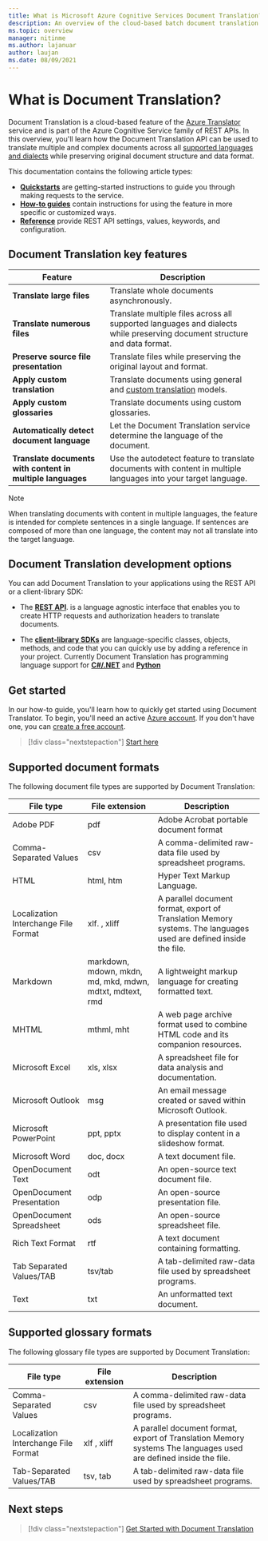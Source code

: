 ```yaml
---
title: What is Microsoft Azure Cognitive Services Document Translation?
description: An overview of the cloud-based batch document translation service and process.
ms.topic: overview
manager: nitinme
ms.author: lajanuar
author: laujan
ms.date: 08/09/2021
---
```

# What is Document Translation?

Document Translation is a cloud-based feature of the [Azure Translator](../translator-overview.md) service and is part of the Azure Cognitive Service family of REST APIs. In this overview, you'll learn how the Document Translation API can be used to translate multiple and complex documents across all [supported languages and dialects](../../language-support.md) while preserving original document structure and data format.

This documentation contains the following article types:

* [**Quickstarts**](get-started-with-document-translation.md) are getting-started instructions to guide you through making requests to the service.
* [**How-to guides**](create-sas-tokens.md) contain instructions for using the feature in more specific or customized ways.
* [**Reference**](reference/rest-api-guide.md) provide REST API settings, values, keywords, and configuration.

## Document Translation key features

| Feature | Description |
| ---------| -------------|
| **Translate large files**| Translate whole documents asynchronously.|
|**Translate numerous files**|Translate multiple files across all supported languages and dialects while preserving document structure and data format.|
|**Preserve source file presentation**| Translate files while preserving the original layout and format.|
|**Apply custom translation**| Translate documents using general and [custom translation](../customization.md#custom-translator) models.|
|**Apply custom glossaries**|Translate documents using custom glossaries.|
|**Automatically detect document language**|Let the Document Translation service determine the language of the document.|
|**Translate documents with content in multiple languages**|Use the autodetect feature to translate documents with content in multiple languages into your target language.|

> [!NOTE]
> When translating documents with content in multiple languages, the feature is intended for complete sentences in a single language. If sentences are composed of more than one language, the content may not all translate into the target language.
>

## Document Translation development options

You can add Document Translation to your applications using the REST API or a client-library SDK:

* The [**REST API**](reference/rest-api-guide.md). is a language agnostic interface that enables you to create HTTP requests and authorization headers to translate documents.

* The [**client-library SDKs**](client-sdks.md) are language-specific classes, objects, methods, and code that you can quickly use by adding a reference in your project. Currently Document Translation has programming language support for [**C#/.NET**](/dotnet/api/azure.ai.translation.document) and [**Python**](/python/azure-ai-translation-document/latest/azure.ai.translation.document.html)

## Get started

In our how-to guide, you'll learn how to quickly get started using Document Translator. To begin, you'll need an active [Azure account](https://azure.microsoft.com/free/cognitive-services/).  If you don't have one, you can [create a free account](https://azure.microsoft.com/free).

> [!div class="nextstepaction"]
> [Start here](get-started-with-document-translation.md "Learn how to use Document Translation with HTTP REST")

## Supported document formats

The following document file types are supported by Document Translation:

| File type| File extension|Description|
|---|---|--|
|Adobe PDF|pdf|Adobe Acrobat portable document format|
|Comma-Separated Values |csv| A comma-delimited raw-data file used by spreadsheet programs.|
|HTML|html, htm|Hyper Text Markup Language.|
|Localization Interchange File Format|xlf. , xliff| A parallel document format, export of Translation Memory systems. The languages used are defined inside the file.|
|Markdown| markdown, mdown, mkdn, md, mkd, mdwn, mdtxt, mdtext, rmd| A lightweight markup language for creating formatted text.|
|MHTML|mthml, mht| A web page archive format used to combine HTML code and its companion resources.|
|Microsoft Excel|xls, xlsx|A spreadsheet file for data analysis and documentation.|
|Microsoft Outlook|msg|An email message created or saved within Microsoft Outlook.|
|Microsoft PowerPoint|ppt, pptx| A presentation file used to display content in a slideshow format.|
|Microsoft Word|doc, docx| A text document file.|
|OpenDocument Text|odt|An open-source text document file.|
|OpenDocument Presentation|odp|An open-source presentation file.|
|OpenDocument Spreadsheet|ods|An open-source spreadsheet file.|
|Rich Text Format|rtf|A text document containing formatting.|
|Tab Separated Values/TAB|tsv/tab| A tab-delimited raw-data file used by spreadsheet programs.|
|Text|txt| An unformatted text document.|

## Supported glossary formats

The following glossary file types are supported by Document Translation:

| File type| File extension|Description|
|---|---|--|
|Comma-Separated Values| csv |A comma-delimited raw-data file used by spreadsheet programs.|
|Localization Interchange File Format| xlf , xliff| A parallel document format, export of Translation Memory systems The languages used are defined inside the file.|
|Tab-Separated Values/TAB|tsv, tab| A tab-delimited raw-data file used by spreadsheet programs.|

## Next steps

> [!div class="nextstepaction"]
> [Get Started with Document Translation](get-started-with-document-translation.md)

